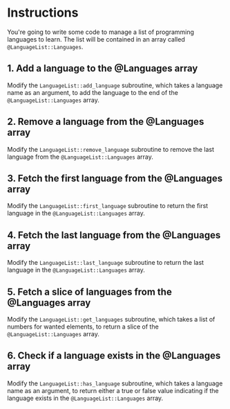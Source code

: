 # Instructions

You're going to write some code to manage a list of programming languages to learn.
The list will be contained in an array called `@LanguageList::Languages`.

## 1. Add a language to the @Languages array

Modify the `LanguageList::add_language` subroutine, which takes a language name as an argument, to add the language to the end of the `@LanguageList::Languages` array.

## 2. Remove a language from the @Languages array

Modify the `LanguageList::remove_language` subroutine to remove the last language from the `@LanguageList::Languages` array.

## 3. Fetch the first language from the @Languages array

Modify the `LanguageList::first_language` subroutine to return the first language in the `@LanguageList::Languages` array.

## 4. Fetch the last language from the @Languages array

Modify the `LanguageList::last_language` subroutine to return the last language in the `@LanguageList::Languages` array.

## 5. Fetch a slice of languages from the @Languages array

Modify the `LanguageList::get_languages` subroutine, which takes a list of numbers for wanted elements, to return a slice of the `@LanguageList::Languages` array.

## 6. Check if a language exists in the @Languages array

Modify the `LanguageList::has_language` subroutine, which takes a language name as an argument, to return either a true or false value indicating if the language exists in the `@LanguageList::Languages` array.
